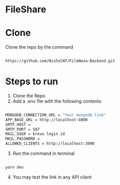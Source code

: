 # FileShare

# Clone
Clone the repo by the command

```bash

https://github.com/NishalNT/FileNexa-Backend.git

```
# Steps to run

1. Clone the Repo
2. Add a .env file with the following contents
```bash

MONGODB_CONNECTION_URL = "Your mongodb link"
APP_BASE_URL = http://localhost:4000
SMTP_HOST = 
SMTP_PORT = 587
MAIL_USER = brevo login id
MAIL_PASSWORD = 
ALLOWED_CLIENTS = http://localhost:3000

```

3. Run the command in terminal
```bash 

yarn dev

```

4. You may test the link in any API client